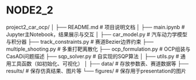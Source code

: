 # NODE2_2
project2_car_ocp/
│
├── README.md                     # 项目说明文档
│
├── main.ipynb                    # Jupyter主Notebook，结果展示与交互
│
├── car_model.py                  # 汽车动力学模型与积分器
├── track_constraints.py          # 赛道Bezier边界约束
├── multiple_shooting.py          # 多重打靶离散化
├── ocp_formulation.py            # OCP组装与CasADi问题描述
├── sqp_solver.py                 # 自实现的SQP算法
│
├── utils.py                      # 通用工具函数（如初始化、可视化）
│
├── data/                         # 存放参数表、赛道数据等
├── results/                      # 保存仿真结果、图片等
└── figures/                      # 保存用于presentation的图片
